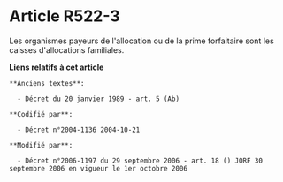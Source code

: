 # Article R522-3

Les organismes payeurs de l'allocation ou de la prime forfaitaire sont les caisses d'allocations familiales.

**Liens relatifs à cet article**

	**Anciens textes**:

	  - Décret du 20 janvier 1989 - art. 5 (Ab)

	**Codifié par**:

	  - Décret n°2004-1136 2004-10-21

	**Modifié par**:

	  - Décret n°2006-1197 du 29 septembre 2006 - art. 18 () JORF 30 septembre 2006 en vigueur le 1er octobre 2006
